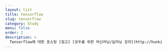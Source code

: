 ```yaml
---
layout: list
title: tensorflow
slug: tensorflow
category: Study
menu: false
order: 2
description: >
  Tensorflow에 대한 포스팅 [참고] [모두를 위한 머신러닝/딥러닝 강의](http://hunkim.github.io/ml/)
---
```

